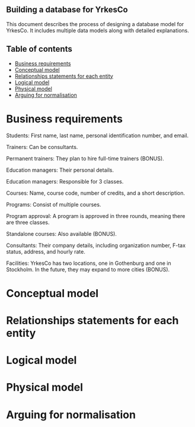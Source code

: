 ## Building a database for YrkesCo

This document describes the process of designing a database model for YrkesCo. It includes multiple data models along with detailed explanations.

## Table of contents
- [Business requirements](#business-requirements)
- [Conceptual model](#conceptual-model)
- [Relationships statements for each entity](#relationships-statements-for-each-entity)
- [Logical model](#logical-model)
- [Physical model](#physical-model)
- [Arguing for normalisation](#arguing-for-normalisation)

# Business requirements

Students: First name, last name, personal identification number, and email.

Trainers: Can be consultants.

Permanent trainers: They plan to hire full-time trainers (BONUS).

Education managers: Their personal details.

Education managers: Responsible for 3 classes.

Courses: Name, course code, number of credits, and a short description.

Programs: Consist of multiple courses.

Program approval: A program is approved in three rounds, meaning there are three classes.

Standalone courses: Also available (BONUS).

Consultants: Their company details, including organization number, F-tax status, address, and hourly rate.

Facilities: YrkesCo has two locations, one in Gothenburg and one in Stockholm. In the future, they may expand to more cities (BONUS).

# Conceptual model

# Relationships statements for each entity

# Logical model

# Physical model

# Arguing for normalisation